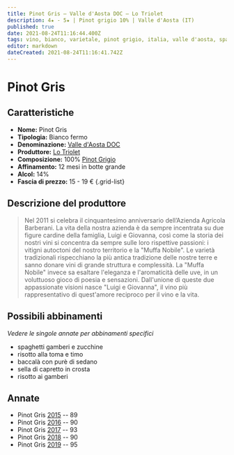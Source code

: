 ```yaml
---
title: Pinot Gris – Valle d'Aosta DOC – Lo Triolet
description: 4★ - 5★ | Pinot grigio 10% | Valle d'Aosta (IT)
published: true
date: 2021-08-24T11:16:44.400Z
tags: vino, bianco, varietale, pinot grigio, italia, valle d'aosta, spaghetti gamberi e zucchine, risotto alla toma e timo, baccalà con purè di sedano, sella di capretto in crosta, risotto ai gamberi
editor: markdown
dateCreated: 2021-08-24T11:16:41.742Z
---
```


# Pinot Gris

## Caratteristiche
- **Nome:** Pinot Gris
- **Tipologia:** Bianco fermo
- **Denominazione:** [Valle d'Aosta DOC](/denominazioni/Italia/Valle-d-Aosta/DOC/Valle-d-Aosta) 
- **Produttore:** [Lo Triolet](/produttori/Italia/Valle-d-Aosta/Lo-Triolet) 
- **Composizione:** 100% [Pinot Grigio](/vitigni/bacca-bianca/pinot-grigio) 
- **Affinamento:** 12 mesi in botte grande 
- **Alcol:** 14%
- **Fascia di prezzo:** 15 - 19 €
{.grid-list}

## Descrizione del produttore

> Nel 2011 si celebra il cinquantesimo anniversario dell’Azienda Agricola Barberani. La vita della nostra azienda è da sempre incentrata su due figure cardine della famiglia, Luigi e Giovanna, così come la storia dei nostri vini si concentra da sempre sulle loro rispettive passioni: i vitigni autoctoni del nostro territorio e la "Muffa Nobile". Le varietà tradizionali rispecchiano la più antica tradizione delle nostre terre e sanno donare vini di grande struttura e complessità. La "Muffa Nobile" invece sa esaltare l'eleganza e l'aromaticità delle uve, in un voluttuoso gioco di poesia e sensazioni. Dall'unione di queste due appassionate visioni nasce "Luigi e Giovanna", il vino più rappresentativo di quest'amore reciproco per il vino e la vita.


## Possibili abbinamenti
*Vedere le singole annate per abbinamenti specifici*

- spaghetti gamberi e zucchine 
- risotto alla toma e timo 
- baccalà con purè di sedano 
- sella di capretto in crosta 
- risotto ai gamberi

## Annate
- Pinot Gris [2015](vini/Italia/Trentino/Poier-e-Sandri/Palai/2015) -- <span class="star-4"></span> 89
- Pinot Gris [2016](vini/Italia/Trentino/Poier-e-Sandri/Palai/2016) -- <span class="star-4"></span> 90
- Pinot Gris [2017](vini/Italia/Trentino/Poier-e-Sandri/Palai/2017) -- <span class="star-5"></span> 93
- Pinot Gris [2018](vini/Italia/Trentino/Poier-e-Sandri/Palai/2018) -- <span class="star-4"></span> 90
- Pinot Gris [2019](vini/Italia/Trentino/Poier-e-Sandri/Palai/2019) -- <span class="star-5"></span> 95
